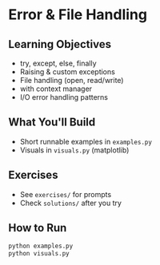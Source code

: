 # Error & File Handling

## Learning Objectives
- try, except, else, finally
- Raising & custom exceptions
- File handling (open, read/write)
- with context manager
- I/O error handling patterns

## What You'll Build
- Short runnable examples in `examples.py`
- Visuals in `visuals.py` (matplotlib)

## Exercises
- See `exercises/` for prompts
- Check `solutions/` after you try

## How to Run
```bash
python examples.py
python visuals.py
```

